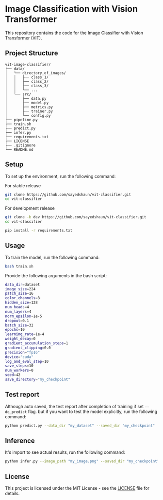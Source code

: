 # Image Classification with Vision Transformer
This repository contains the code for the Image Classifier with Vision Transformer (ViT).

## Project Structure
```
vit-image-classifier/
├── data/
│   └── directory_of_images/
│   │   ├── class_1/
│   │   ├── class_2/
│   │   ├── class_3/
│   │   └── ...
│   └── src/
│       ├── data.py
│       ├── model.py
│       ├── metrics.py
│       ├── trainer.py
│       └── config.py
├── pipeline.py
├── train.sh
├── predict.py
├── infer.py
├── requirements.txt
├── LICENSE
├── .gitignore
└── README.md
```    

## Setup
To set up the environment, run the following command:

For stable release
```bash
git clone https://github.com/sayedshaun/vit-classifier.git
cd vit-classifier
```

For development release
```bash
git clone -b dev https://github.com/sayedshaun/vit-classifier.git
cd vit-classifier
```

```bash
pip install -r requirements.txt
```

## Usage
To train the model, run the following command:

```bash
bash train.sh
```
Provide the following arguments in the bash script:
```bash
data_dir=dataset
image_size=224
patch_size=16
color_channels=3
hidden_size=128
num_heads=4
num_layers=4
norm_epsilon=1e-5
dropout=0.1
batch_size=32
epochs=10
learning_rate=1e-4
weight_decay=0
gradient_accumulation_steps=1
gradient_clipping=0.0
precision="fp16"
device="cuda"
log_and_eval_step=10
save_steps=10
num_workers=0
seed=42
save_directory="my_checkpoint"
```

## Test report
Although auto saved, the test report after completion of training if set `--do_predict` flag. but if you want to test the model explicitly, run the following command:

```bash
python predict.py --data_dir "my_dataset" --saved_dir "my_checkpoint"
```

## Inference
It's import to see actual results, run the following command:

```bash
python infer.py --image_path "my_image.png" --saved_dir "my_checkpoint"
```

## License
This project is licensed under the MIT License - see the [LICENSE](LICENSE) file for details.